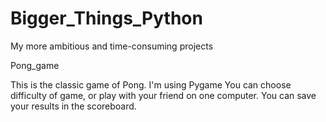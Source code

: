 # Bigger_Things_Python
My more ambitious and time-consuming projects


Pong_game

This is the classic game of Pong.
I'm using Pygame
You can choose difficulty of game, or play with your friend on one computer.
You can save your results in the scoreboard.
